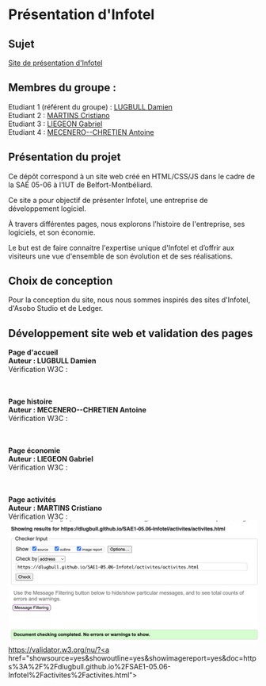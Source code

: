 # Présentation d'Infotel  

## Sujet    

[Site de présentation d'Infotel](https://dlugbull.github.io/SAE1-05.06-Infotel/)

## Membres du groupe :

Etudiant 1 (référent du groupe) :  [LUGBULL Damien](mailto:damien.lugbull@edu.univ-fcomte.fr?subject=SAE_1_05_06)  
Etudiant 2 : [MARTINS Cristiano](mailto:critiano.martins@edu.univ-fcomte.fr?subject=SAE_1_05_06)   
Etudiant 3 : [LIEGEON Gabriel](mailto:gabriel.liegeon@edu.univ-fcomte.fr?subject=SAE_1_05_06)  
Etudiant 4 : [MECENERO--CHRETIEN Antoine](mailto:antoine.mecenero-chretien@edu.univ-fcomte.fr?subject=SAE_1_05_06)

## Présentation du projet
Ce dépôt correspond à un site web créé en HTML/CSS/JS dans le cadre de la SAÉ 05-06 à l'IUT de Belfort-Montbéliard.

Ce site a pour objectif de présenter Infotel, une entreprise de développement logiciel.

À travers différentes pages, nous explorons l’histoire de l'entreprise, ses logiciels, et son économie.

Le but est de faire connaitre l'expertise unique d'Infotel et d’offrir aux visiteurs une vue d'ensemble de son évolution et de ses réalisations.

## Choix de conception
Pour la conception du site, nous nous sommes inspirés des sites d'Infotel, d'Asobo Studio et de Ledger.

## Développement site web et validation des pages
<strong>Page d'accueil<br>
Auteur : LUGBULL Damien</strong><br>
Vérification W3C :


<br><br>
<strong>Page histoire<br>
Auteur : MECENERO--CHRETIEN Antoine</strong><br>
Vérification W3C :


<br><br>
<strong>Page économie<br>
Auteur : LIEGEON Gabriel</strong><br>
Vérification W3C :


<br><br>
<strong>Page activités<br>
Auteur : MARTINS Cristiano</strong><br>
Vérification W3C :
![screenW3S](images/screenActivite.png)
https://validator.w3.org/nu/?<a href="showsource=yes&showoutline=yes&showimagereport=yes&doc=https%3A%2F%2Fdlugbull.github.io%2FSAE1-05.06-Infotel%2Factivites%2Factivites.html">
